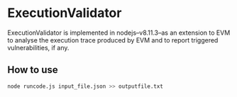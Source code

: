 # ExecutionValidator

ExecutionValidator is implemented in nodejs–v8.11.3–as an extension to EVM to analyse the execution trace produced by EVM and to 
report triggered vulnerabilities, if any.

## How to use
```bash
node runcode.js input_file.json >> outputfile.txt
```
